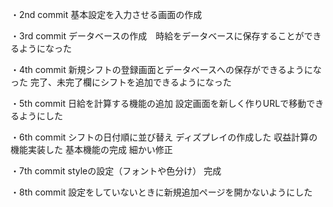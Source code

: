 ・2nd commit
基本設定を入力させる画面の作成

・3rd commit
データベースの作成　時給をデータベースに保存することができるようになった

・4th commit
新規シフトの登録画面とデータベースへの保存ができるようになった
完了、未完了欄にシフトを追加できるようになった

・5th commit
日給を計算する機能の追加
設定画面を新しく作りURLで移動できるようにした

・6th commit
シフトの日付順に並び替え
ディズプレイの作成した
収益計算の機能実装した
基本機能の完成
細かい修正

・7th commit
styleの設定（フォントや色分け）
完成

・8th commit
設定をしていないときに新規追加ページを開かないようにした